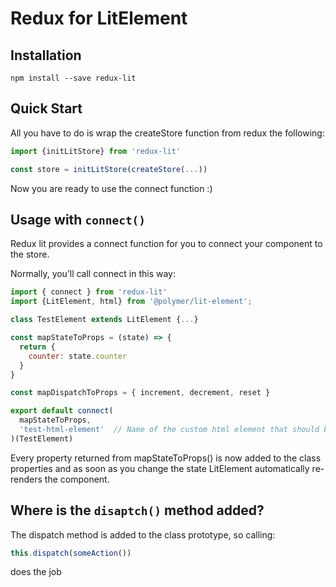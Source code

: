 # Redux for LitElement
## Installation
`npm install --save redux-lit`
## Quick Start
All you have to do is wrap the createStore function from redux the following: 

```js
import {initLitStore} from 'redux-lit'

const store = initLitStore(createStore(...))
```
Now you are ready to use the connect function :)
## Usage with `connect()`
Redux lit provides a connect function for you to connect your component to the store.

Normally, you’ll call connect in this way:
```js
import { connect } from 'redux-lit'
import {LitElement, html} from '@polymer/lit-element';

class TestElement extends LitElement {...}

const mapStateToProps = (state) => {
  return {
    counter: state.counter
  }
}

const mapDispatchToProps = { increment, decrement, reset }

export default connect(
  mapStateToProps,
  'test-html-element'  // Name of the custom html element that should be defined
)(TestElement)
```
Every property returned from mapStateToProps() is now added to the class properties and as soon as you change the state LitElement automatically re-renders the component.

## Where is the `disaptch()` method added?
The dispatch method is added to the class prototype, so calling:
```js
this.dispatch(someAction())
```
does the job
